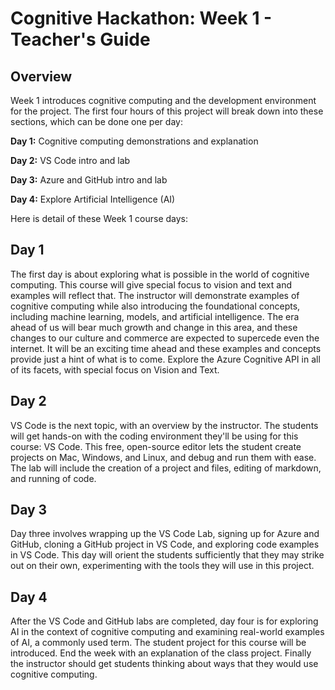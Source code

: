 # Cognitive Hackathon: Week 1 - Teacher's Guide
## Overview

Week 1 introduces cognitive computing and the development environment for the project. The first four hours of this project will break down into these sections, which can be done one per day:

**Day 1:**  Cognitive computing demonstrations and explanation

**Day 2:**  VS Code intro and lab

**Day 3:**  Azure and GitHub intro and lab

**Day 4:**  Explore Artificial Intelligence (AI)


Here is detail of these Week 1 course days:

## Day 1

The first day is about exploring what is possible in the world of cognitive computing. This course will give special focus to vision and text and examples will reflect that. The instructor will demonstrate examples of cognitive computing while also introducing the foundational concepts, including machine learning, models, and artificial intelligence. The era ahead of us will bear much growth and change in this area, and these changes to our culture and commerce are expected to supercede even the internet. It will be an exciting time ahead and these examples and concepts provide just a hint of what is to come. Explore the Azure Cognitive API in all of its facets, with special focus on Vision and Text.

## Day 2

VS Code is the next topic, with an overview by the instructor. The students will get hands-on with the coding environment they'll be using for this course: VS Code. This free, open-source editor lets the student create projects on Mac, Windows, and Linux, and debug and run them with ease. The lab will include the creation of a project and files, editing of markdown, and running of code.

## Day 3

Day three involves wrapping up the VS Code Lab, signing up for Azure and GitHub, cloning a GitHub project in VS Code, and exploring code examples in VS Code. This day will orient the students sufficiently that they may strike out on their own, experimenting with the tools they will use in this project.

## Day 4

After the VS Code and GitHub labs are completed, day four is for exploring AI in the context of cognitive computing and examining real-world examples of AI, a commonly used term. The student project for this course will be introduced. End the week with an explanation of the class project. Finally the instructor should get students thinking about ways that they would use cognitive computing. 
